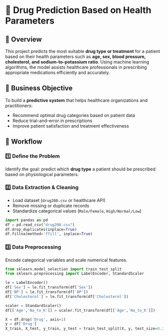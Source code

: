 # 💊 Drug Prediction Based on Health Parameters

## 📘 Overview
This project predicts the most suitable **drug type or treatment** for a patient based on their health parameters such as **age, sex, blood pressure, cholesterol, and sodium-to-potassium ratio**. Using machine learning algorithms, the model assists healthcare professionals in prescribing appropriate medications efficiently and accurately.

## 🎯 Business Objective
To build a **predictive system** that helps healthcare organizations and practitioners:
- Recommend optimal drug categories based on patient data  
- Reduce trial-and-error in prescriptions  
- Improve patient satisfaction and treatment effectiveness  

## 🧩 Workflow

### 1️⃣ Define the Problem
Identify the goal: predict which **drug type** a patient should be prescribed based on physiological parameters.

### 2️⃣ Data Extraction & Cleaning
- Load dataset (`drug200.csv` or healthcare API)
- Remove missing or duplicate records
- Standardize categorical values (`Male/Female`, `High/Normal/Low`)

```python
import pandas as pd
df = pd.read_csv("drug200.csv")
df.drop_duplicates(inplace=True)
df.fillna(method='ffill', inplace=True)
```
### 3️⃣ Data Preprocessing
Encode categorical variables and scale numerical features.

```python
from sklearn.model_selection import train_test_split
from sklearn.preprocessing import LabelEncoder, StandardScaler

le = LabelEncoder()
df['Sex'] = le.fit_transform(df['Sex'])
df['BP'] = le.fit_transform(df['BP'])
df['Cholesterol'] = le.fit_transform(df['Cholesterol'])

scaler = StandardScaler()
df[['Age','Na_to_K']] = scaler.fit_transform(df[['Age','Na_to_K']])

X = df.drop('Drug', axis=1)
y = df['Drug']
X_train, X_test, y_train, y_test = train_test_split(X, y, test_size=0.2, random_state=42)
```
